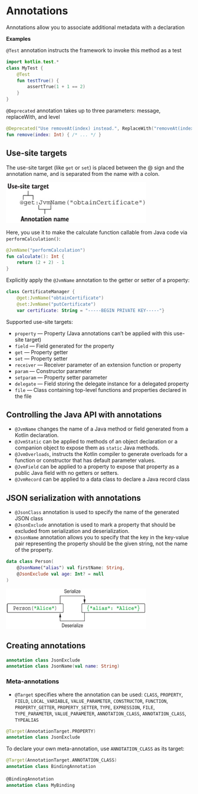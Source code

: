 # Annotations
Annotations allow you to associate additional metadata with a declaration

**Examples**

`@Test` annotation instructs the framework to invoke this method as a test
```kotlin
import kotlin.test.*
class MyTest {
    @Test 
    fun testTrue() {
        assertTrue(1 + 1 == 2)
    }
}
```
`@Deprecated` annotation takes up to three parameters: message, replaceWith, and level
```kotlin
@Deprecated("Use removeAt(index) instead.", ReplaceWith("removeAt(index)"))
fun remove(index: Int) { /* ... */ }
```

## Use-site targets

The use-site target (like `get` or `set`) is placed between the @ sign and the annotation name, and is separated 
from the name with a colon.

<img src=../img/core/09/usesite.png width=380 height=110>

Here, you use it to make the calculate function callable from Java code via `performCalculation()`:
```kotlin
@JvmName("performCalculation")
fun calculate(): Int {
    return (2 + 2) - 1
}
```
Explicitly apply the `@JvmName` annotation to the getter or setter of a property:
```kotlin
class CertificateManager { 
    @get:JvmName("obtainCertificate")
    @set:JvmName("putCertificate")
    var certificate: String = "-----BEGIN PRIVATE KEY-----"}
```

Supported use-site targets:

- `property` — Property (Java annotations can’t be applied with this use-site target)
- `field` — Field generated for the property
- `get` — Property getter
- `set` — Property setter
- `receiver` — Receiver parameter of an extension function or property
- `param` — Constructor parameter
- `setparam` — Property setter parameter
- `delegate` — Field storing the delegate instance for a delegated property
- `file` — Class containing top-level functions and properties declared in the file

## Controlling the Java API with annotations

- `@JvmName` changes the name of a Java method or field generated from a Kotlin declaration.
- `@JvmStatic` can be applied to methods of an object declaration or a companion object to expose them as 
`static` Java methods.
- `@JvmOverloads`, instructs the Kotlin compiler to generate overloads for a function or constructor 
that has default parameter values.
- `@JvmField` can be applied to a property to expose that property as a public Java field with no getters or setters.
- `@JvmRecord` can be applied to a data class to declare a Java record class

## JSON serialization with annotations

- `@JsonClass` annotation is used to specify the name of the generated JSON class
- `@JsonExclude` annotation is used to mark a property that should be excluded from serialization and 
deserialization.
- `@JsonName` annotation allows you to specify that the key in the key-value pair representing the property 
should be the given string, not the name of the property.

```kotlin
data class Person(
    @JsonName("alias") val firstName: String,
    @JsonExclude val age: Int? = null
)
```

<img src=../img/core/09/json_ser.png width=380 height=110>

## Creating annotations

```kotlin
annotation class JsonExclude
annotation class JsonName(val name: String)
```

### Meta-annotations

- `@Target` specifies where the annotation can be used: `CLASS`, `PROPERTY`, `FIELD`, `LOCAL_VARIABLE`, `VALUE_PARAMETER`, `CONSTRUCTOR`, `FUNCTION`, `PROPERTY_GETTER`, `PROPERTY_SETTER`, `TYPE`, `EXPRESSION`, `FILE`, `TYPE_PARAMETER`, `VALUE_PARAMETER`, `ANNOTATION_CLASS`, `ANNOTATION_CLASS`, `TYPEALIAS`
```kotlin
@Target(AnnotationTarget.PROPERTY)
annotation class JsonExclude 
```
To declare your own meta-annotation, use `ANNOTATION_CLASS` as its target:
```kotlin
@Target(AnnotationTarget.ANNOTATION_CLASS)
annotation class BindingAnnotation

@BindingAnnotation
annotation class MyBinding
```